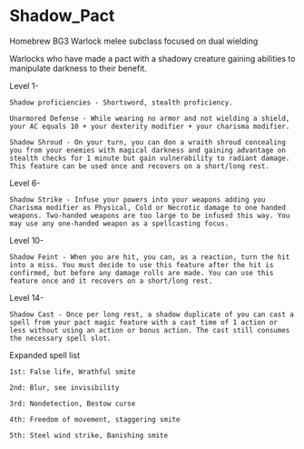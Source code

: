 # Shadow_Pact
Homebrew BG3 Warlock melee subclass focused on dual wielding

Warlocks who have made a pact with a shadowy creature gaining abilities to manipulate darkness to their benefit.

Level 1- 

	Shadow proficiencies - Shortsword, stealth proficiency.
	
	Unarmored Defense - While wearing no armor and not wielding a shield, your AC equals 10 + your dexterity modifier + your charisma modifier.
	
	Shadow Shroud - On your turn, you can don a wraith shroud concealing you from your enemies with magical darkness and gaining advantage on stealth checks for 1 minute but gain vulnerability to radiant damage. This feature can be used once and recovers on a short/long rest.

Level 6- 

	Shadow Strike - Infuse your powers into your weapons adding you Charisma modifier as Physical, Cold or Necrotic damage to one handed weapons. Two-handed weapons are too large to be infused this way. You may use any one-handed weapon as a spellcasting focus.

Level 10- 
	
	Shadow Feint - When you are hit, you can, as a reaction, turn the hit into a miss. You must decide to use this feature after the hit is confirmed, but before any damage rolls are made. You can use this feature once and it recovers on a short/long rest.
	
Level 14-
	
	Shadow Cast - Once per long rest, a shadow duplicate of you can cast a spell from your pact magic feature with a cast time of 1 action or less without using an action or bonus action. The cast still consumes the necessary spell slot.


	
Expanded spell list
	
	1st: False life, Wrathful smite
	
	2nd: Blur, see invisibility
	
	3rd: Nondetection, Bestow curse
	
	4th: Freedom of movement, staggering smite
	
	5th: Steel wind strike, Banishing smite
